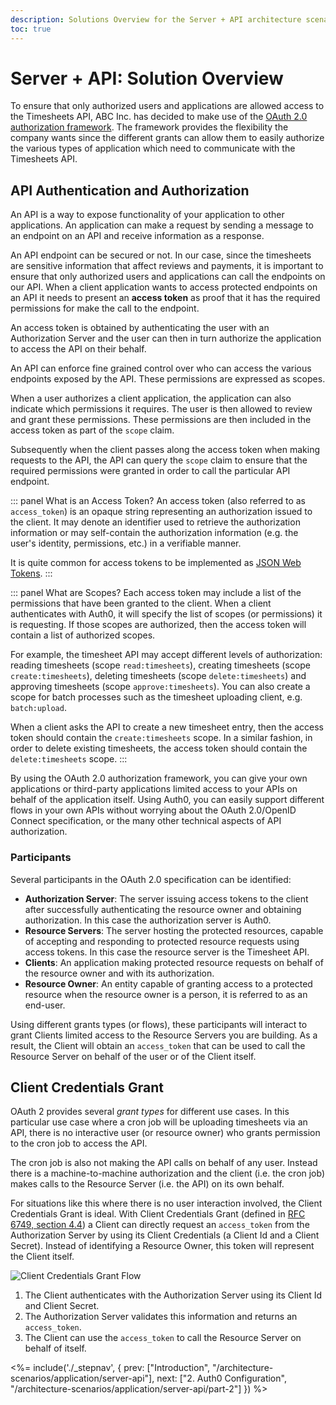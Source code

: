 ```yaml
---
description: Solutions Overview for the Server + API architecture scenario
toc: true
---
```


# Server + API: Solution Overview

To ensure that only authorized users and applications are allowed access to the Timesheets API, ABC Inc. has decided to make use of the [OAuth 2.0 authorization framework](https://tools.ietf.org/html/rfc6749). The framework provides the flexibility the company wants since the different grants can allow them to easily authorize the various types of application which need to communicate with the Timesheets API.

## API Authentication and Authorization

An API is a way to expose functionality of your application to other applications. An application can make a request by sending a message to an endpoint on an API and receive information as a response.

An API endpoint can be secured or not. In our case, since the timesheets are sensitive information that affect reviews and payments, it is important to ensure that only authorized users and applications can call the endpoints on our API. When a client application wants to access protected endpoints on an API it needs to present an **access token** as proof that it has the required permissions for make the call to the endpoint.

An access token is obtained by authenticating the user with an Authorization Server and the user can then in turn authorize the application to access the API on their behalf.

An API can enforce fine grained control over who can access the various endpoints exposed by the API. These permissions are expressed as scopes.

When a user authorizes a client application, the application can also indicate which permissions it requires. The user is then allowed to review and grant these permissions. These permissions are then included in the access token as part of the `scope` claim.

Subsequently when the client passes along the access token when making requests to the API, the API can query the `scope` claim to ensure that the required permissions were granted in order to call the particular API endpoint.

::: panel What is an Access Token?
An access token (also referred to as `access_token`) is an opaque string representing an authorization issued to the client. It may denote an identifier used to retrieve the authorization information or may self-contain the authorization information (e.g. the user's identity, permissions, etc.) in a verifiable manner.

It is quite common for access tokens to be implemented as [JSON Web Tokens](/jwt).
:::

::: panel What are Scopes?
Each access token may include a list of the permissions that have been granted to the client. When a client authenticates with Auth0, it will specify the list of scopes (or permissions) it is requesting. If those scopes are authorized, then the access token will contain a list of authorized scopes.

For example, the timesheet API may accept different levels of authorization: reading timesheets (scope `read:timesheets`), creating timesheets (scope `create:timesheets`), deleting timesheets (scope `delete:timesheets`) and approving timesheets (scope `approve:timesheets`). You can also create a scope for batch processes such as the timesheet uploading client, e.g. `batch:upload`.

When a client asks the API to create a new timesheet entry, then the access token should contain the `create:timesheets` scope. In a similar fashion, in order to delete existing timesheets, the access token should contain the `delete:timesheets` scope.
:::

By using the OAuth 2.0 authorization framework, you can give your own applications or third-party applications limited access to your APIs on behalf of the application itself. Using Auth0, you can easily support different flows in your own APIs without worrying about the OAuth 2.0/OpenID Connect specification, or the many other technical aspects of API authorization.

### Participants

Several participants in the OAuth 2.0 specification can be identified:

- **Authorization Server**: The server issuing access tokens to the client after successfully authenticating the resource owner and obtaining authorization. In this case the authorization server is Auth0.
- **Resource Servers**: The server hosting the protected resources, capable of accepting and responding to protected resource requests using access tokens. In this case the resource server is the Timesheet API.
- **Clients**: An application making protected resource requests on behalf of the resource owner and with its authorization.
- **Resource Owner**: An entity capable of granting access to a protected resource when the resource owner is a person, it is referred to as an end-user.

Using different grants types (or flows), these participants will interact to grant Clients limited access to the Resource Servers you are building. As a result, the Client will obtain an `access_token` that can be used to call the Resource Server on behalf of the user or of the Client itself.

## Client Credentials Grant

OAuth 2 provides several *grant types* for different use cases. In this particular use case where a cron job will be uploading timesheets via an API, there is no interactive user (or resource owner) who grants permission to the cron job to access the API.

The cron job is also not making the API calls on behalf of any user. Instead there is a machine-to-machine authorization and the client (i.e. the cron job) makes calls to the Resource Server (i.e. the API) on its own behalf.

For situations like this where there is no user interaction involved, the Client Credentials Grant is ideal. With Client Credentials Grant (defined in [RFC 6749, section 4.4](https://tools.ietf.org/html/rfc6749#section-4.4)) a Client can directly request an `access_token` from the Authorization Server by using its Client Credentials (a Client Id and a Client Secret). Instead of identifying a Resource Owner, this token will represent the Client itself.

![Client Credentials Grant Flow](/media/articles/architecture-scenarios/server-api/client-credentials-grant.png)

1. The Client authenticates with the Authorization Server using its Client Id and Client Secret.
1. The Authorization Server validates this information and returns an `access_token`.
1. The Client can use the `access_token` to call the Resource Server on behalf of itself.

<%= include('./_stepnav', {
 prev: ["Introduction", "/architecture-scenarios/application/server-api"], next: ["2. Auth0 Configuration", "/architecture-scenarios/application/server-api/part-2"]
}) %>